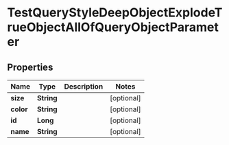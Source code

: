 

# TestQueryStyleDeepObjectExplodeTrueObjectAllOfQueryObjectParameter


## Properties

| Name | Type | Description | Notes |
|------------ | ------------- | ------------- | -------------|
|**size** | **String** |  |  [optional] |
|**color** | **String** |  |  [optional] |
|**id** | **Long** |  |  [optional] |
|**name** | **String** |  |  [optional] |


